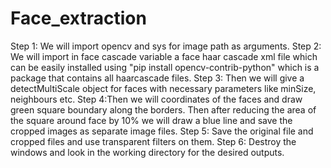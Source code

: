 # Face_extraction

Step 1: We will import opencv and sys for image path as arguments.
Step 2: We will import in face cascade variable a face haar cascade xml file which can be easily installed using "pip install opencv-contrib-python" which is a package that contains all haarcascade files.
Step 3: Then we will give a detectMultiScale object for faces with necessary parameters like minSize, neighbours etc.
Step 4:Then we will coordinates of the faces and draw green square boundary along the borders. Then after reducing the area of the square around face by 10% we will draw a blue line and save the cropped images as separate image files.
Step 5: Save the original file and cropped files and use transparent filters on them.
Step 6: Destroy the windows and look in the working directory for the desired outputs. 
